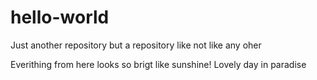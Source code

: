 # hello-world
Just another repository but a repository like not like any oher


Everithing from here looks so brigt like sunshine!
Lovely day in paradise 
